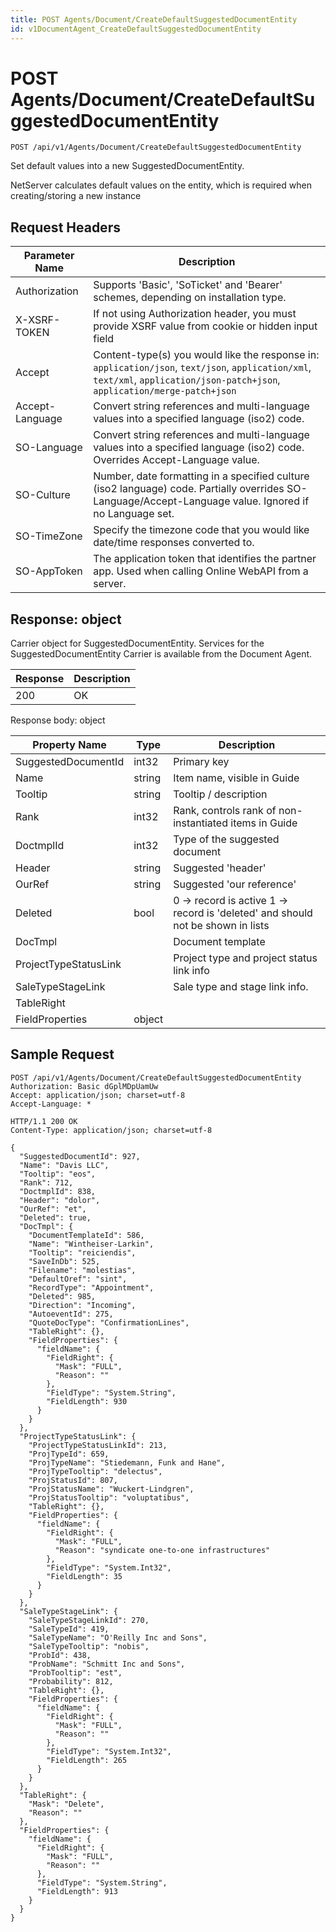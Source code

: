 ```yaml
---
title: POST Agents/Document/CreateDefaultSuggestedDocumentEntity
id: v1DocumentAgent_CreateDefaultSuggestedDocumentEntity
---
```


# POST Agents/Document/CreateDefaultSuggestedDocumentEntity

```http
POST /api/v1/Agents/Document/CreateDefaultSuggestedDocumentEntity
```

Set default values into a new SuggestedDocumentEntity.

NetServer calculates default values on the entity, which is required when creating/storing a new instance






## Request Headers

| Parameter Name | Description |
|----------------|-------------|
| Authorization  | Supports 'Basic', 'SoTicket' and 'Bearer' schemes, depending on installation type. |
| X-XSRF-TOKEN   | If not using Authorization header, you must provide XSRF value from cookie or hidden input field |
| Accept         | Content-type(s) you would like the response in: `application/json`, `text/json`, `application/xml`, `text/xml`, `application/json-patch+json`, `application/merge-patch+json` |
| Accept-Language | Convert string references and multi-language values into a specified language (iso2) code. |
| SO-Language | Convert string references and multi-language values into a specified language (iso2) code. Overrides Accept-Language value. |
| SO-Culture | Number, date formatting in a specified culture (iso2 language) code. Partially overrides SO-Language/Accept-Language value. Ignored if no Language set. |
| SO-TimeZone | Specify the timezone code that you would like date/time responses converted to. |
| SO-AppToken | The application token that identifies the partner app. Used when calling Online WebAPI from a server. |


## Response: object

Carrier object for SuggestedDocumentEntity.
Services for the SuggestedDocumentEntity Carrier is available from the <see cref="T:SuperOffice.CRM.Services.IDocumentAgent">Document Agent</see>.

| Response | Description |
|----------------|-------------|
| 200 | OK |

Response body: object

| Property Name | Type |  Description |
|----------------|------|--------------|
| SuggestedDocumentId | int32 | Primary key |
| Name | string | Item name, visible in Guide |
| Tooltip | string | Tooltip / description |
| Rank | int32 | Rank, controls rank of non-instantiated items in Guide |
| DoctmplId | int32 | Type of the suggested document |
| Header | string | Suggested 'header' |
| OurRef | string | Suggested 'our reference' |
| Deleted | bool | 0 -&gt; record is active 1 -&gt; record is 'deleted' and should not be shown in lists |
| DocTmpl |  | Document template |
| ProjectTypeStatusLink |  | Project type and project status link info |
| SaleTypeStageLink |  | Sale type and stage link info. |
| TableRight |  |  |
| FieldProperties | object |  |

## Sample Request

```http!
POST /api/v1/Agents/Document/CreateDefaultSuggestedDocumentEntity
Authorization: Basic dGplMDpUamUw
Accept: application/json; charset=utf-8
Accept-Language: *
```

```http_
HTTP/1.1 200 OK
Content-Type: application/json; charset=utf-8

{
  "SuggestedDocumentId": 927,
  "Name": "Davis LLC",
  "Tooltip": "eos",
  "Rank": 712,
  "DoctmplId": 838,
  "Header": "dolor",
  "OurRef": "et",
  "Deleted": true,
  "DocTmpl": {
    "DocumentTemplateId": 586,
    "Name": "Wintheiser-Larkin",
    "Tooltip": "reiciendis",
    "SaveInDb": 525,
    "Filename": "molestias",
    "DefaultOref": "sint",
    "RecordType": "Appointment",
    "Deleted": 985,
    "Direction": "Incoming",
    "AutoeventId": 275,
    "QuoteDocType": "ConfirmationLines",
    "TableRight": {},
    "FieldProperties": {
      "fieldName": {
        "FieldRight": {
          "Mask": "FULL",
          "Reason": ""
        },
        "FieldType": "System.String",
        "FieldLength": 930
      }
    }
  },
  "ProjectTypeStatusLink": {
    "ProjectTypeStatusLinkId": 213,
    "ProjTypeId": 659,
    "ProjTypeName": "Stiedemann, Funk and Hane",
    "ProjTypeTooltip": "delectus",
    "ProjStatusId": 807,
    "ProjStatusName": "Wuckert-Lindgren",
    "ProjStatusTooltip": "voluptatibus",
    "TableRight": {},
    "FieldProperties": {
      "fieldName": {
        "FieldRight": {
          "Mask": "FULL",
          "Reason": "syndicate one-to-one infrastructures"
        },
        "FieldType": "System.Int32",
        "FieldLength": 35
      }
    }
  },
  "SaleTypeStageLink": {
    "SaleTypeStageLinkId": 270,
    "SaleTypeId": 419,
    "SaleTypeName": "O'Reilly Inc and Sons",
    "SaleTypeTooltip": "nobis",
    "ProbId": 438,
    "ProbName": "Schmitt Inc and Sons",
    "ProbTooltip": "est",
    "Probability": 812,
    "TableRight": {},
    "FieldProperties": {
      "fieldName": {
        "FieldRight": {
          "Mask": "FULL",
          "Reason": ""
        },
        "FieldType": "System.Int32",
        "FieldLength": 265
      }
    }
  },
  "TableRight": {
    "Mask": "Delete",
    "Reason": ""
  },
  "FieldProperties": {
    "fieldName": {
      "FieldRight": {
        "Mask": "FULL",
        "Reason": ""
      },
      "FieldType": "System.String",
      "FieldLength": 913
    }
  }
}
```